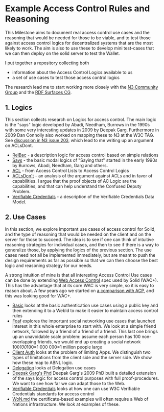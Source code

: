 # Example Access Control Rules and Reasoning

This Milestone aims to document real access control use cases and the reasoning that would be needed for those to be viable, and to test those against access control logics for decentralized systems that are the most likely to work.  The aim is also to use these to develop mini test-cases that we can then deploy on the solid server to test the Wallet.

I put together a repository collecting both 
* information about the Access Control Logics available to us 
* a set of use cases to test those access control logics

The research lead me to start working more closely with the [N3 Community Group](https://github.com/w3c/N3/) and the [RDF Surfaces CG](https://github.com/w3c-cg/rdfsurfaces).  


## 1. Logics

This section collects research on Logics for access control. The main logic is the "says" logic developed by Abadi, Needham, Burrows in the 1990s with some very interesting updates in 2009 by Deepak Garg. Furthermore in 2009 Dan Connolly also worked on mapping these to N3 at the W3C TAG. See [discussion in N3 issue 203](https://github.com/w3c/N3/issues/203), which lead to me writing up an argument on ACLsDont.

  * [RelBac](https://github.com/co-operating-systems/PhD/blob/main/Logic/RelBac.md) - a description logic for access control based on simple relations
  * [Says](https://github.com/co-operating-systems/PhD/blob/main/Logic/Says.md) - the basic modal logics of "Saying that" started in the early 1990s by Burrows, Abadi, Needham, Garg and others. 
  * [ACL](https://github.com/co-operating-systems/PhD/blob/main/Logic/ACL.md) - from Access Control Lists to Access Control Logics
  * [ACLsDon't](https://github.com/co-operating-systems/PhD/blob/main/Logic/ACLsDont.md) - an analysis of the argument against ACLs and in favor of capabilities. 
  I argue that the proof objects of AC Logic are the capabilities, and that can help understand the Confused Deputy Problem. 
  * [Verifiable Credentials](https://github.com/co-operating-systems/PhD/blob/main/Logic/VerifiableCredentials.md) - a description of the Verifiable Credentials Data Model.


## 2. Use Cases 

In this section, we explore important use cases of access control for Solid, and the type of reasoning that would be needed on the client and on the server for those to succeed. The idea is to see if one can think of intuitive reasoning strategies for individual cases, and then to see if there is a way to generalize those, by applying the logics of the previous section. The use cases need not all be implemented immediately, but are meant to push the design requirements as far as possible so that we can then choose the best logic and reasoning strategy for our needs.

A strong intuition of mine is that all interesting Access Control Use cases can be done by extending [Web Access Control](https://github.com/co-operating-systems/PhD/blob/main/) spec used by Solid (WAC+). 
This has the advantage that at its core WAC is very simple, so it is easy to reason about.
A few years ago we started on [a comparison with ACP](https://github.com/solid/authorization-panel/blob/ba23d0f1ebbc91b3f0c41306f44fd9cb84148615/proposals/evaluation/index.md), and this was looking good for WAC+.


* [Basic](https://github.com/co-operating-systems/PhD/blob/main/UseCases/Basic.md) looks at the basic authentication use cases using a public key and then extending it to a WebId to make it easier to maintain access control rules
* [Foaf](https://github.com/co-operating-systems/PhD/blob/main/UseCases/Foaf.md) explores the important social networking use cases that launched interest in this whole enterprise to start with. 
  We look at a simple friend network, followed by a friend of a friend of a friend. 
  This last one brings up an unavoidable scale problem: assume each person has 100 non-overlapping friends, we would end up creating a social network 100*100*100=1 000 000=1 million people large
* [Client Auth](https://github.com/co-operating-systems/PhD/blob/main/UseCases/ClientAuth.md) looks at the problem of limiting Apps.
   We distinguish two types of limitations from the client side and the server side. 
   We show how these map to ABNL logic.
* [Delegation](https://github.com/co-operating-systems/PhD/blob/main/UseCases/Delegation.md) looks at Delegation use cases
* [Deepak Garg's Phd](https://github.com/co-operating-systems/PhD/blob/main/UseCases/DeepakGargPhd.md) Deepak Garg's 2009 PhD built a detailed extension of the says logic for access control purposes with full proof-procedures. We want to see how far we can adapt those to the Web.
* [Verifiable Credentials](https://github.com/co-operating-systems/PhD/blob/main/UseCases/VerifiableCredentials.md) looks at how one can use W3C Verifiable Credentials standards for access control
* [WoN.md](https://github.com/co-operating-systems/PhD/blob/main/UseCases/WoN.md) the certificate-based examples will often require a Web of Nations infrastructure. We look at examples of these.
